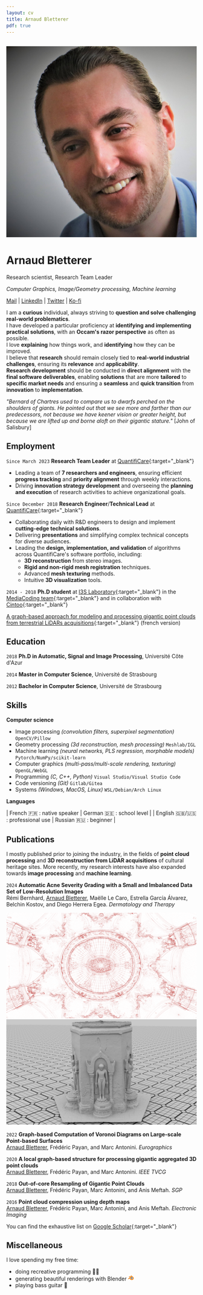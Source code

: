 ```yaml
---
layout: cv
title: Arnaud Bletterer
pdf: true
---
```

## <img class="profile" src="profile.jpg"/>

# Arnaud Bletterer

Research scientist, Research Team Leader

*Computer Graphics, Image/Geometry processing, Machine learning*

<div id="webaddress">
    <a href="mailto:arnaud.bletterer@gmail.com" target="_blank">Mail</a>
|   <a href="https://www.linkedin.com/in/arnaud-bletterer-5635b671/" target="_blank">LinkedIn</a>
|   <a href="https://twitter.com/abletterer" target="_blank">Twitter</a>
|   <a href="https://ko-fi.com/abletterer" target="_blank">Ko-fi</a>
</div>

I am a **curious** individual, always striving to **question and solve challenging real-world problematics**. <br/>
I have developed a particular proficiency at **identifying and implementing practical solutions**, with an **Occam's razor perspective** as often as possible. <br/>
I love **explaining** how things work, and **identifying** how they can be improved. <br/>
I believe that **research** should remain closely tied to **real-world industrial challenges**, ensuring its **relevance** and **applicability**. <br/>
**Research development** should be conducted in **direct alignment** with the **final software deliverables**, enabling **solutions** that are more **tailored** to **specific market needs** and ensuring a **seamless** and **quick transition** from **innovation** to **implementation**.

*"Bernard of Chartres used to compare us to dwarfs perched on the shoulders of giants. He pointed out that we see more and farther than our predecessors, not because we have keener vision or greater height, but because we are lifted up and borne aloft on their gigantic stature."* [John of Salisbury]

## Employment

`Since March 2023`
**Research Team Leader** at [QuantifiCare](https://quantificare.com){:target="_blank"}

* Leading a team of **7 researchers and engineers**, ensuring efficient **progress tracking** and **priority alignment** through weekly interactions.
* Driving **innovation strategy development** and overseeing the **planning and execution** of research activities to achieve organizational goals.

`Since December 2018`
**Research Engineer**/**Technical Lead** at [QuantifiCare](https://quantificare.com){:target="_blank"}

* Collaborating daily with R&D engineers to design and implement **cutting-edge technical solutions**.
* Delivering **presentations** and simplifying complex technical concepts for diverse audiences.
* Leading the **design, implementation, and validation** of algorithms across QuantifiCare's software portfolio, including:
  - **3D reconstruction** from stereo images.
  - **Rigid and non-rigid mesh registration** techniques.
  - Advanced **mesh texturing** methods.
  - Intuitive **3D visualization** tools.

`2014 - 2018`
**Ph.D student** at [I3S Laboratory](https://www.i3s.unice.fr/en/){:target="_blank"} in the [MediaCoding team](https://mediacoding.i3s.unice.fr){:target="_blank"} and in collaboration with [Cintoo](https://cintoo.com/){:target="_blank"}

[A graph-based approach for modeling and processing gigantic point clouds from terrestrial LiDARs acquisitions](https://theses.hal.science/tel-02099777){:target="_blank"} (french version)

## Education

`2018`
__Ph.D in Automatic, Signal and Image Processing__, Université Côte d'Azur

`2014`
__Master in Computer Science__, Université de Strasbourg

`2012`
__Bachelor in Computer Science__, Université de Strasbourg

## Skills

**Computer science**

* Image processing *(convolution filters, superpixel segmentation)* `OpenCV/Pillow`
* Geometry processing *(3d reconstruction, mesh processing)* `Meshlab/IGL`
* Machine learning *(neural networks, PLS regression, morphable models)* `Pytorch/NumPy/scikit-learn`
* Computer graphics *(multi-pass/multi-scale rendering, texturing)* `OpenGL/WebGL`
* Programming *(C, C++, Python)* `Visual Studio/Visual Studio Code`
* Code versioning *(Git)* `Gitlab/Gitea`
* Systems *(Windows, MacOS, Linux)* `WSL/Debian/Arch Linux`

**Languages**

| French 🇫🇷 : native speaker | German 🇩🇪 : school level |
| English 🇬🇧/🇺🇸 : professional use | Russian 🇷🇺 : beginner |

<div style="page-break-after: always"></div>

## Publications

I mostly published prior to joining the industry, in the fields of **point cloud processing** and **3D reconstruction from LiDAR acquisitions** of cultural heritage sites.
More recently, my research interests have also expanded towards **image processing** and **machine learning**.

<div class="citations" markdown="1">

`2024`
**Automatic Acne Severity Grading with a Small and Imbalanced Data Set of Low-Resolution Images** <br/> Rémi Bernhard, <ins>Arnaud Bletterer</ins>, Maëlle Le Caro, Estrella García Álvarez, Belchin Kostov, and Diego Herrera Egea. *Dermatology and Therapy*

</div>

<div class="trailer">
  <img src="trailer_1.png"/>
  <img src="trailer_2.png"/>
</div>

<div class="citations" markdown="1">

`2022`
**Graph-based Computation of Voronoi Diagrams on Large-scale Point-based Surfaces** <br/><ins>Arnaud Bletterer</ins>, Frédéric Payan, and Marc Antonini. *Eurographics*

`2020`
**A local graph-based structure for processing gigantic aggregated 3D point clouds** <br/><ins>Arnaud Bletterer</ins>, Frédéric Payan, and Marc Antonini. *IEEE TVCG*

`2018`
**Out-of-core Resampling of Gigantic Point Clouds** <br/><ins>Arnaud Bletterer</ins>, Frédéric Payan, Marc Antonini, and Anis Meftah. *SGP*

`2016`
**Point cloud compression using depth maps** <br/><ins>Arnaud Bletterer</ins>, Frédéric Payan, Marc Antonini, and Anis Meftah. *Electronic Imaging*

</div>

You can find the exhaustive list on [Google Scholar](https://scholar.google.com/citations?user=fEbApYQAAAAJ){:target="_blank"}

## Miscellaneous

I love spending my free time:
* doing recreative programming 👨‍💻
* generating beautiful renderings with Blender <img width="16px" src="blender_icon_64x64.png"/>
* playing bass guitar 🎸


